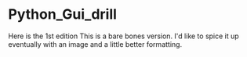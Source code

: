 # Python_Gui_drill
Here is the 1st edition 
This is a bare bones version. I'd like to spice it up eventually with an image and a little better formatting.  
